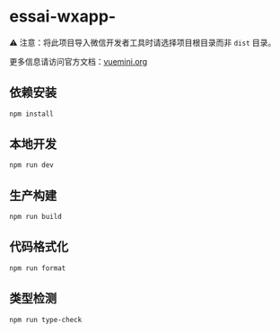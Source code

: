 # essai-wxapp-

⚠️ 注意：将此项目导入微信开发者工具时请选择项目根目录而非 `dist` 目录。

更多信息请访问官方文档：[vuemini.org](https://vuemini.org)

## 依赖安装

```sh
npm install
```

## 本地开发

```sh
npm run dev
```

## 生产构建

```sh
npm run build
```

## 代码格式化

```sh
npm run format
```

## 类型检测

```sh
npm run type-check
```
